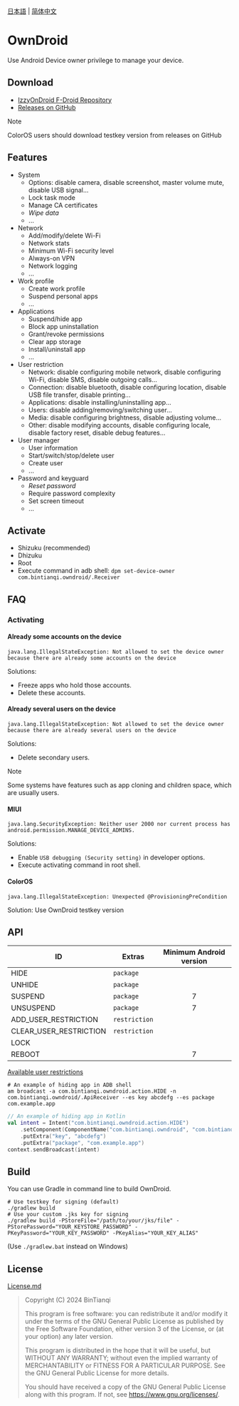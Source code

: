[日本語](Readme-ja.md) | [简体中文](Readme.md)

# OwnDroid

Use Android Device owner privilege to manage your device.

## Download

- [IzzyOnDroid F-Droid Repository](https://apt.izzysoft.de/fdroid/index/apk/com.bintianqi.owndroid)
- [Releases on GitHub](https://github.com/BinTianqi/OwnDroid/releases)

> [!NOTE]
> ColorOS users should download testkey version from releases on GitHub

## Features

- System
  - Options: disable camera, disable screenshot, master volume mute, disable USB signal...
  - Lock task mode
  - Manage CA certificates
  - _Wipe data_
  - ...
- Network
  - Add/modify/delete Wi-Fi
  - Network stats
  - Minimum Wi-Fi security level
  - Always-on VPN
  - Network logging
  - ...
- Work profile
  - Create work profile
  - Suspend personal apps
  - ...
- Applications
  - Suspend/hide app
  - Block app uninstallation
  - Grant/revoke permissions
  - Clear app storage
  - Install/uninstall app
  - ...
- User restriction
  - Network: disable configuring mobile network, disable configuring Wi-Fi, disable SMS, disable outgoing calls...
  - Connection: disable bluetooth, disable configuring location, disable USB file transfer, disable printing...
  - Applications: disable installing/uninstalling app...
  - Users: disable adding/removing/switching user...
  - Media: disable configuring brightness, disable adjusting volume...
  - Other: disable modifying accounts, disable configuring locale, disable factory reset, disable debug features...
- User manager
  - User information
  - Start/switch/stop/delete user
  - Create user
  - ...
- Password and keyguard
  - _Reset password_
  - Require password complexity
  - Set screen timeout
  - ...

## Activate

- Shizuku (recommended)
- Dhizuku
- Root
- Execute command in adb shell: `dpm set-device-owner com.bintianqi.owndroid/.Receiver`

## FAQ

### Activating

#### Already some accounts on the device

```text
java.lang.IllegalStateException: Not allowed to set the device owner because there are already some accounts on the device
```

Solutions:
- Freeze apps who hold those accounts.
- Delete these accounts.

#### Already several users on the device

```text
java.lang.IllegalStateException: Not allowed to set the device owner because there are already several users on the device
```

Solutions:
- Delete secondary users.

> [!NOTE]
> Some systems have features such as app cloning and children space, which are usually users.

#### MIUI

```text
java.lang.SecurityException: Neither user 2000 nor current process has android.permission.MANAGE_DEVICE_ADMINS.
```

Solutions:
- Enable `USB debugging (Security setting)` in developer options.
- Execute activating command in root shell.

#### ColorOS

```text
java.lang.IllegalStateException: Unexpected @ProvisioningPreCondition
```

Solution: Use OwnDroid testkey version

## API

| ID                     | Extras        | Minimum Android version |
|------------------------|---------------|:-----------------------:|
| HIDE                   | `package`     |                         |
| UNHIDE                 | `package`     |                         |
| SUSPEND                | `package`     |            7            |
| UNSUSPEND              | `package`     |            7            |
| ADD_USER_RESTRICTION   | `restriction` |                         |
| CLEAR_USER_RESTRICTION | `restriction` |                         |
| LOCK                   |               |                         |
| REBOOT                 |               |            7            |

[Available user restrictions](https://developer.android.com/reference/android/os/UserManager#constants_1)

```shell
# An example of hiding app in ADB shell
am broadcast -a com.bintianqi.owndroid.action.HIDE -n com.bintianqi.owndroid/.ApiReceiver --es key abcdefg --es package com.example.app
```

```kotlin
// An example of hiding app in Kotlin
val intent = Intent("com.bintianqi.owndroid.action.HIDE")
    .setComponent(ComponentName("com.bintianqi.owndroid", "com.bintianqi.owndroid.ApiReceiver"))
    .putExtra("key", "abcdefg")
    .putExtra("package", "com.example.app")
context.sendBroadcast(intent)
```

## Build

You can use Gradle in command line to build OwnDroid.
```shell
# Use testkey for signing (default)
./gradlew build
# Use your custom .jks key for signing
./gradlew build -PStoreFile="/path/to/your/jks/file" -PStorePassword="YOUR_KEYSTORE_PASSWORD" -PKeyPassword="YOUR_KEY_PASSWORD" -PKeyAlias="YOUR_KEY_ALIAS"
```
(Use `./gradlew.bat` instead on Windows)

## License

[License.md](LICENSE.md)

> Copyright (C)  2024  BinTianqi
>
> This program is free software: you can redistribute it and/or modify it under the terms of the GNU General Public License as published by the Free Software Foundation, either version 3 of the License, or (at your option) any later version.
>
> This program is distributed in the hope that it will be useful, but WITHOUT ANY WARRANTY; without even the implied warranty of MERCHANTABILITY or FITNESS FOR A PARTICULAR PURPOSE.  See the GNU General Public License for more details.
>
> You should have received a copy of the GNU General Public License along with this program.  If not, see <https://www.gnu.org/licenses/>.
